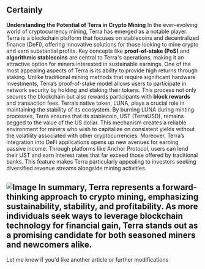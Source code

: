Certainly
---
**Understanding the Potential of Terra in Crypto Mining**
In the ever-evolving world of cryptocurrency mining, Terra has emerged as a notable player. Terra is a blockchain platform that focuses on stablecoins and decentralized finance (DeFi), offering innovative solutions for those looking to mine crypto and earn substantial profits. Key concepts like **proof-of-stake (PoS)** and **algorithmic stablecoins** are central to Terra's operations, making it an attractive option for miners interested in sustainable earnings.
One of the most appealing aspects of Terra is its ability to provide high returns through staking. Unlike traditional mining methods that require significant hardware investments, Terra’s proof-of-stake model allows users to participate in network security by holding and staking their tokens. This process not only secures the blockchain but also rewards participants with **block rewards** and transaction fees. 
Terra’s native token, LUNA, plays a crucial role in maintaining the stability of its ecosystem. By burning LUNA during minting processes, Terra ensures that its stablecoin, UST (TerraUSD), remains pegged to the value of the US dollar. This mechanism creates a reliable environment for miners who wish to capitalize on consistent yields without the volatility associated with other cryptocurrencies.
Moreover, Terra’s integration into DeFi applications opens up new avenues for earning passive income. Through platforms like Anchor Protocol, users can lend their UST and earn interest rates that far exceed those offered by traditional banks. This feature makes Terra particularly appealing to investors seeking diversified revenue streams alongside mining activities.

![Image](https://github.com/user-attachments/assets/d7419ec9-dc67-403f-bf28-8faea5f1f74f)
In summary, Terra represents a forward-thinking approach to crypto mining, emphasizing sustainability, stability, and profitability. As more individuals seek ways to leverage blockchain technology for financial gain, Terra stands out as a promising candidate for both seasoned miners and newcomers alike.
--- 
Let me know if you'd like another article or further modifications
